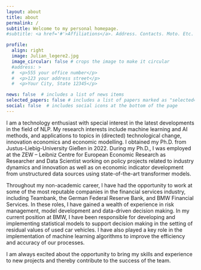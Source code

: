 ```yaml
---
layout: about
title: about
permalink: /
subtitle: Welcome to my personal homepage.
#subtitle: <a href='#'>Affiliations</a>. Address. Contacts. Moto. Etc.

profile:
  align: right
  image: Julian_legere2.jpg
  image_circular: false # crops the image to make it circular
  #address: >
  #  <p>555 your office number</p>
  #  <p>123 your address street</p>
  #  <p>Your City, State 12345</p>

news: false  # includes a list of news items
selected_papers: false # includes a list of papers marked as "selected={true}"
social: false  # includes social icons at the bottom of the page
---
```




I am a technology enthusiast with special interest in the latest developments in the field of NLP. My research interests include machine learning and AI methods, and applications to topics in (directed) technological change, innovation economics and economic modelling. I obtained my Ph.D. from Justus-Liebig-University Gießen in 2022. During my Ph.D., I was employed at the ZEW – Leibniz Centre for European Economic Research as Researcher and Data Scientist working on policy projects related to industry dynamics and innovation as well as on economic indicator development from unstructured data sources using state-of-the-art transformer models.

Throughout my non-academic career, I have had the opportunity to work at some of the most reputable companies in the financial services industry, including Teambank, the German Federal Reserve Bank, and BMW Financial Services. In these roles, I have gained a wealth of experience in risk management, model development and data-driven decision making.
In my current position at BMW, I have been responsible for developing and implementing statistical models to support decision making in the setting of residual values of used car vehicles. I have also played a key role in the implementation of machine learning algorithms to improve the efficiency and accuracy of our processes.

I am always excited about the opportunity to bring my skills and experience to new projects and thereby contribute to the success of the team.